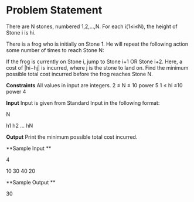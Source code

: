 # Problem Statement
There are N stones, numbered 1,2,…,N. For each i(1≤i≤N), the height of Stone i is hi.

There is a frog who is initially on Stone 1. He will repeat the following action some number of times to reach Stone N:

If the frog is currently on Stone i, jump to Stone i+1 OR Stone i+2. Here, a cost of |hi−hj| is incurred, where j is the stone to land on.
Find the minimum possible total cost incurred before the frog reaches Stone N.

**Constraints**
All values in input are integers.
2 ≤ N ≤ 10 power 5
1 ≤ hi ≤10 power 4

**Input**
Input is given from Standard Input in the following format:

N

h1 h2 … hN

**Output**
Print the minimum possible total cost incurred.

**Sample Input **

4

10 30 40 20

**Sample Output **

30
